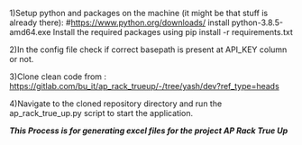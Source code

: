 1)Setup python and packages on the machine (it might be that stuff is already there):
#https://www.python.org/downloads/
install python-3.8.5-amd64.exe
Install the required packages using pip install -r requirements.txt

2)In the config file check if correct basepath is present at API_KEY column or not.

3)Clone clean code from : https://gitlab.com/bu_it/ap_rack_trueup/-/tree/yash/dev?ref_type=heads

4)Navigate to the cloned repository directory and run the ap_rack_true_up.py script to start the application.

***This Process is for generating excel files for the project AP Rack True Up***

